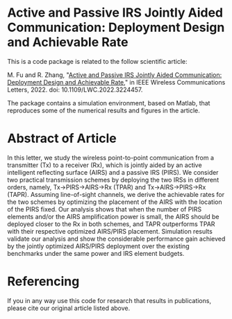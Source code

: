 # Active and Passive IRS Jointly Aided Communication: Deployment Design and Achievable Rate
This is a code package is related to the follow scientific article:

M. Fu and R. Zhang, "[Active and Passive IRS Jointly Aided Communication: Deployment Design and Achievable Rate](https://arxiv.org/pdf/2209.04984.pdf),"  in IEEE Wireless Communications Letters, 2022. doi: 10.1109/LWC.2022.3224457.

The package contains a simulation environment, based on Matlab, that reproduces some of the numerical results and figures in the article. 

# Abstract of Article
In this letter, we study the wireless point-to-point communication from a transmitter (Tx) to a receiver (Rx), which is jointly aided by an active intelligent reflecting surface (AIRS) and a passive IRS (PIRS). We consider two practical transmission schemes by deploying the two IRSs in different orders, namely, Tx→PIRS→AIRS→Rx (TPAR) and Tx→AIRS→PIRS→Rx (TAPR). Assuming line-of-sight channels, we derive the achievable rates for the two schemes by optimizing the placement of the AIRS with the location of the PIRS fixed. Our analysis shows that when the number of PIRS elements and/or the AIRS amplification power is small, the AIRS should be deployed closer to the Rx in both schemes, and TAPR outperforms TPAR with their respective optimized AIRS/PIRS placement. Simulation results validate our analysis and show the considerable performance gain achieved by the jointly optimized AIRS/PIRS deployment over the existing benchmarks under the same power and IRS element budgets.

# Referencing
If you in any way use this code for research that results in publications, please cite our original article listed above.
